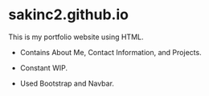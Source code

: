 # sakinc2.github.io
This is my portfolio website using HTML.

- Contains About Me, Contact Information, and Projects.

- Constant WIP.

- Used Bootstrap and Navbar. 